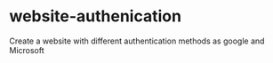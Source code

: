 # website-authenication
Create a website with different authentication methods as google and Microsoft
